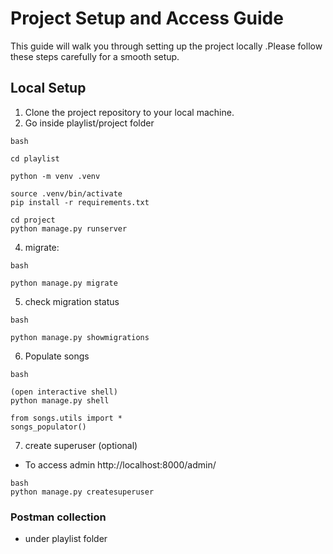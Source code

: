 # Project Setup and Access Guide

This guide will walk you through setting up the project locally .Please follow these steps carefully for a smooth setup.

## Local Setup

1. Clone the project repository to your local machine.
2. Go inside playlist/project folder
```
bash

cd playlist

python -m venv .venv

source .venv/bin/activate
pip install -r requirements.txt

cd project
python manage.py runserver
```
4. migrate:
```
bash

python manage.py migrate
```
5. check migration status
```
bash

python manage.py showmigrations
```
6. Populate songs
```
bash

(open interactive shell)
python manage.py shell

from songs.utils import *
songs_populator()

```

7. create superuser (optional)
- To access admin
http://localhost:8000/admin/
```
bash
python manage.py createsuperuser
```


### Postman collection

- under playlist folder
